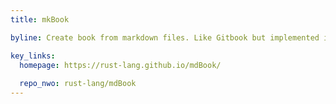 ```yaml
---
title: mkBook

byline: Create book from markdown files. Like Gitbook but implemented in Rust

key_links:
  homepage: https://rust-lang.github.io/mdBook/
  
  repo_nwo: rust-lang/mdBook
---
```

